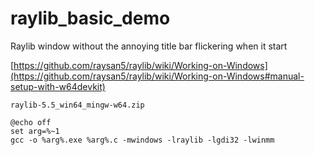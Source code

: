 # raylib_basic_demo
Raylib window without the annoying title bar flickering when it start

[https://github.com/raysan5/raylib/wiki/Working-on-Windows](https://github.com/raysan5/raylib/wiki/Working-on-Windows#manual-setup-with-w64devkit)

    raylib-5.5_win64_mingw-w64.zip

```batch
@echo off
set arg=%~1
gcc -o %arg%.exe %arg%.c -mwindows -lraylib -lgdi32 -lwinmm
```
